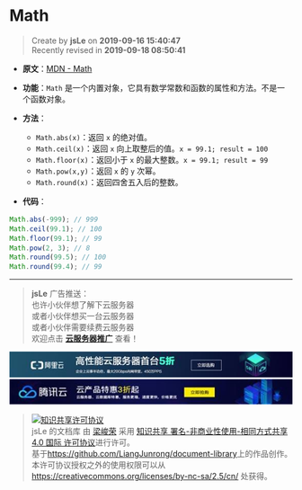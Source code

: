 Math
===

> Create by **jsLe** on **2019-09-16 15:40:47**  
> Recently revised in **2019-09-18 08:50:41**

* **原文**：[MDN - Math](https://developer.mozilla.org/zh-CN/docs/Web/JavaScript/Reference/Global_Objects/Math)

* **功能**：`Math` 是一个内置对象，它具有数学常数和函数的属性和方法。不是一个函数对象。

* **方法**：
  * `Math.abs(x)`：返回 `x` 的绝对值。
  * `Math.ceil(x)`：返回 `x` 向上取整后的值。`x = 99.1; result = 100`
  * `Math.floor(x)`：返回小于 `x` 的最大整数。`x = 99.1; result = 99`
  * `Math.pow(x,y)`：返回 `x` 的 `y` 次幂。
  * `Math.round(x)`：返回四舍五入后的整数。

* **代码**：

```js
Math.abs(-999); // 999
Math.ceil(99.1); // 100
Math.floor(99.1); // 99
Math.pow(2, 3); // 8
Math.round(99.5); // 100
Math.round(99.4); // 99
```

---

> **jsLe** 广告推送：  
> 也许小伙伴想了解下云服务器  
> 或者小伙伴想买一台云服务器  
> 或者小伙伴需要续费云服务器  
> 欢迎点击 **[云服务器推广](https://github.com/LiangJunrong/document-library/blob/master/other-library/Monologue/%E7%A8%B3%E9%A3%9F%E8%89%B0%E9%9A%BE.md)** 查看！

[![图](../../../../public-repertory/img/z-small-seek-ali-3.jpg)](https://promotion.aliyun.com/ntms/act/qwbk.html?userCode=w7hismrh)
[![图](../../../../public-repertory/img/z-small-seek-tencent-2.jpg)](https://cloud.tencent.com/redirect.php?redirect=1014&cps_key=49f647c99fce1a9f0b4e1eeb1be484c9&from=console)

> <a rel="license" href="http://creativecommons.org/licenses/by-nc-sa/4.0/"><img alt="知识共享许可协议" style="border-width:0" src="https://i.creativecommons.org/l/by-nc-sa/4.0/88x31.png" /></a><br /><span xmlns:dct="http://purl.org/dc/terms/" property="dct:title">jsLe 的文档库</span> 由 <a xmlns:cc="http://creativecommons.org/ns#" href="https://github.com/LiangJunrong/document-library" property="cc:attributionName" rel="cc:attributionURL">梁峻荣</a> 采用 <a rel="license" href="http://creativecommons.org/licenses/by-nc-sa/4.0/">知识共享 署名-非商业性使用-相同方式共享 4.0 国际 许可协议</a>进行许可。<br />基于<a xmlns:dct="http://purl.org/dc/terms/" href="https://github.com/LiangJunrong/document-library" rel="dct:source">https://github.com/LiangJunrong/document-library</a>上的作品创作。<br />本许可协议授权之外的使用权限可以从 <a xmlns:cc="http://creativecommons.org/ns#" href="https://creativecommons.org/licenses/by-nc-sa/2.5/cn/" rel="cc:morePermissions">https://creativecommons.org/licenses/by-nc-sa/2.5/cn/</a> 处获得。